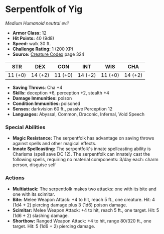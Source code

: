 # Serpentfolk of Yig

*Medium* *Humanoid* *neutral evil*

- **Armor Class:** 12
- **Hit Points:** 40 (9d8)
- **Speed:** walk 30 ft.
- **Challenge Rating:** 1 (200 XP)
- **Source:** [Creature Codex](https://koboldpress.com/kpstore/product/creature-codex-for-5th-edition-dnd) page 324

| STR | DEX | CON | INT | WIS | CHA |
| --- | --- | --- | --- | --- | --- |
| 11 (+0) | 14 (+2) | 11 (+0) | 14 (+2) | 11 (+0) | 14 (+2) |

- **Saving Throws**: Cha +4
- **Skills:** deception +6, perception +2, stealth +4
- **Damage Immunities:** poison
- **Condition Immunities:** poisoned
- **Senses:** darkvision 60 ft., passive Perception 12
- **Languages:** Abyssal, Common, Draconic, Infernal, Void Speech

### Special Abilities

- **Magic Resistance:** The serpentfolk has advantage on saving throws against spells and other magical effects.
- **Innate Spellcasting:** The serpentfolk's innate spellcasting ability is Charisma (spell save DC 12). The serpentfolk can innately cast the following spells, requiring no material components:
3/day each: charm person, disguise self

### Actions

- **Multiattack:** The serpentfolk makes two attacks: one with its bite and one with its scimitar.
- **Bite:** Melee Weapon Attack: +4 to hit, reach 5 ft., one creature. Hit: 4 (1d4 + 2) piercing damage plus 3 (1d6) poison damage.
- **Scimitar:** Melee Weapon Attack: +4 to hit, reach 5 ft., one target. Hit: 5 (1d6 + 2) slashing damage.
- **Shortbow:** Ranged Weapon Attack: +4 to hit, range 80/320 ft., one target. Hit: 5 (1d6 + 2) piercing damage.


